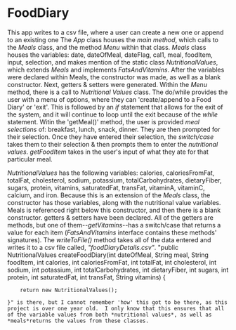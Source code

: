 # FoodDiary
This app writes to a csv file, where a user can create a new one or append to an existing one
The *App* class houses the *main method*, which calls to the *Meals* class, and the method *Menu* within that class.
*Meals* class houses the variables:  date, dateOfMeal, dateFlag, cal1, meal, foodItem, input, selection, and makes mention of the static class *NutritionalValues*, which extends *Meals* and implements *FatsAndVitamins*.
After the variables were declared within Meals, the constructor was made, as well as a blank constructor.
Next, getters & setters were generated.
Within the *Menu* method, there is a call to *Nutritional Values* class.
The do/while provides the user with a menu of options, where they can 'create/append to a Food Diary' or 'exit'.
This is followed by an *if* statement that allows for the exit of the system, and it will continue to loop until the exit because of the *while* statement.
Witin the 'getMeal()' method, the user is provided *meal selections* of: breakfast, lunch, snack, dinner.  They are then prompted for their selection.
Once they have entered their selection, the *switch/case* takes them to their selection & then prompts them to enter the *nutritional values*.
*getFoodItem* takes in the user's input of what they ate for that particular meal.

*NutritionalValues* has the following variables:  calories, caloriesFromFat, totalFat, cholesterol, sodium, potassium, totalCarbohydrates, dietaryFiber, sugars, protein, vitamins, saturatedFat, transFat, vitaminA, vitaminC, calcium, and iron.
Because this is an extension of the *Meals* class, the constructor has those variables, along with the nutritional value variables.
Meals is referenced right below this constructor, and then there is a blank constructor.
getters & setters have been declared.
All of the getters are methods, but one of them--*getVitamins*--has a switch/case that returns a value for each item (*FatsAndVitamins* interface contains these methods' signatures).
The *writeToFile()* method takes all of the data entered and writes it to a csv file called, *"foodDiaryDetails.csv"*.
"public NutritionalValues createFoodDiary(int dateOfMeal, String meal, String foodItem, int calories,
			int caloriesFromFat, int totalFat, int cholesterol, int sodium, int potassium, int totalCarbohydrates,
			int dietaryFiber, int sugars, int protein, int saturatedFat, int transFat, String vitamins) {

		return new NutritionalValues();
		
	}" is there, but I cannot remember 'how' this got to be there, as this project is over one year old.  I only know that this ensures that all of the variable values from both *nutritional values*, as well as *meals*returns the values from these classes.
